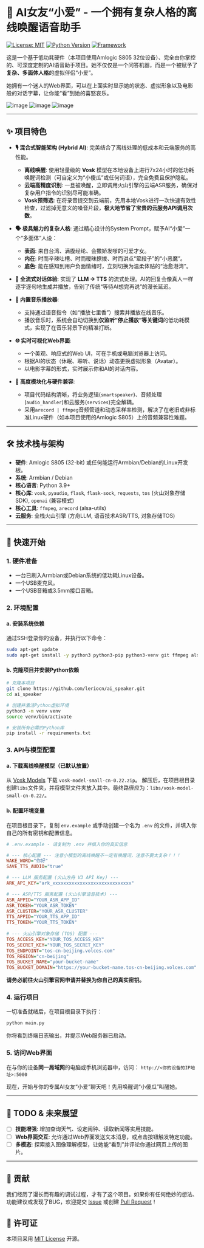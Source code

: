# 💖 AI女友“小爱” - 一个拥有复杂人格的离线唤醒语音助手

[![License: MIT](https://img.shields.io/badge/License-MIT-yellow.svg)](https://opensource.org/licenses/MIT)
[![Python Version](https://img.shields.io/badge/Python-3.9+-blue.svg)](https://www.python.org/)
[![Framework](https://img.shields.io/badge/Framework-Flask-green.svg)](https://flask.palletsprojects.com/)

这是一个基于低功耗硬件（本项目使用Amlogic S805 32位设备）、完全由你掌控的、可深度定制的AI语音助手项目。她不仅仅是一个问答机器，而是一个被赋予了**复杂、多面体人格**的虚拟伴侣“小爱”。

她拥有一个迷人的Web界面，可以在上面实时显示她的状态、虚拟形象以及电影般的对话字幕，让你能“看”到她的喜怒哀乐。

![image](https://github.com/user-attachments/assets/41b4193e-8fcb-46b7-a019-c6545b669615)
![image](https://github.com/user-attachments/assets/622c29ba-f48c-44bb-ac49-5723626a589d)
![image](https://github.com/user-attachments/assets/e4d7846f-1419-45f8-8a1d-299f710cfa3a)


---

## ✨ 项目特色

*   **🎙️ 混合式智能架构 (Hybrid AI)**: 完美结合了离线处理的低成本和云端服务的高性能。
    *   **离线唤醒**: 使用轻量级的 **Vosk** 模型在本地设备上进行7x24小时的低功耗唤醒词检测（可自定义为“小傻瓜”或任何词语），完全免费且保护隐私。
    *   **云端高精度识别**: 一旦被唤醒，立即调用火山引擎的云端ASR服务，确保对复杂用户指令的识别尽可能准确。
    *   **Vosk预筛选**: 在将录音提交到云端前，先用本地Vosk进行一次快速有效性检查，过滤掉无意义的噪音片段，**极大地节省了宝贵的云服务API调用次数**。

*   **🗣️ 极具魅力的复杂人格**: 通过精心设计的System Prompt，赋予AI“小爱”一个“多面体”人设：
    *   **表面**: 来自台湾、满腹经纶、会撒娇发嗲的可爱才女。
    *   **内在**: 时而辛辣吐槽、时而暧昧撩拨、时而讲点“荤段子”的“小恶魔”。
    *   **底色**: 能在感知到用户负面情绪时，立刻切换为温柔体贴的“治愈港湾”。

*   **🚀 全流式对话体验**: 实现了 **LLM -> TTS** 的流式处理。AI的回复会像真人一样逐字逐句地生成并播放，告别了传统“等待AI想完再说”的漫长延迟。

*   **🎵 内置音乐播放器**:
    *   支持通过语音指令（如“播放七里香”）搜索并播放在线音乐。
    *   播放音乐时，系统会自动切换到**仅监听“停止播放”等关键词**的低功耗模式，实现了在音乐背景下的精准打断。

*   **🌐 实时可视化Web界面**:
    *   一个美观、响应式的Web UI，可在手机或电脑浏览器上访问。
    *   根据AI的状态（休眠、聆听、说话）动态更换虚拟形象（Avatar）。
    *   以电影字幕的形式，实时展示你和AI的对话内容。

*   **🔧 高度模块化与硬件兼容**:
    *   项目代码结构清晰，将业务逻辑(`smartspeaker`)、音频处理(`audio_handler`)和云服务(`services`)完全解耦。
    *   采用`arecord | ffmpeg`音频管道和动态采样率检测，解决了在老旧或非标准Linux硬件（如本项目使用的Amlogic S805）上的音频兼容性难题。

---

## 🛠️ 技术栈与架构

*   **硬件**: Amlogic S805 (32-bit) 或任何能运行Armbian/Debian的Linux开发板。
*   **系统**: Armbian / Debian
*   **核心语言**: Python 3.9+
*   **核心库**: `vosk`, `pyaudio`, `flask`, `flask-sock`, `requests`, `tos` (火山对象存储SDK), `openai` (兼容模式)
*   **核心工具**: `ffmpeg`, `arecord` (alsa-utils)
*   **云服务**: 全栈火山引擎 (方舟LLM, 语音技术ASR/TTS, 对象存储TOS)

---

## 🚀 快速开始

### 1. 硬件准备

*   一台已刷入Armbian或Debian系统的低功耗Linux设备。
*   一个USB麦克风。
*   一个USB音箱或3.5mm接口音箱。

### 2. 环境配置

#### a. 安装系统依赖

通过SSH登录你的设备，并执行以下命令：
```bash
sudo apt-get update
sudo apt-get install -y python3 python3-pip python3-venv git ffmpeg alsa-utils libffi-dev
```

#### b. 克隆项目并安装Python依赖

```bash
# 克隆本项目
git clone https://github.com/leriocn/ai_speaker.git
cd ai_speaker

# 创建并激活Python虚拟环境
python3 -m venv venv
source venv/bin/activate

# 安装所有必需的Python库
pip install -r requirements.txt
```

### 3. API与模型配置

#### a. 下载离线唤醒模型（已默认放置）

从 [Vosk Models](https://alphacephei.com/vosk/models) 下载 `vosk-model-small-cn-0.22.zip`。
解压后，在项目根目录创建`libs`文件夹，并将模型文件夹放入其中。最终路径应为：`libs/vosk-model-small-cn-0.22/`。

#### b. 配置环境变量

在项目根目录下，复制 `env.example` 或手动创建一个名为 `.env` 的文件，并填入你自己的所有密钥和配置信息。

```ini
# .env.example - 请复制为 .env 并填入你的真实信息

# --- 核心配置 --- 注意小模型的离线唤醒不一定有唤醒词，注意不要太复杂！！！
WAKE_WORD="你好"
SAVE_TTS_AUDIO="true"

# --- LLM 服务配置 (火山方舟 V3 API Key) ---
ARK_API_KEY="ark_xxxxxxxxxxxxxxxxxxxxxxxxxxxxx"

# --- ASR/TTS 服务配置 (火山引擎语音技术) ---
ASR_APPID="YOUR_ASR_APP_ID"
ASR_TOKEN="YOUR_ASR_TOKEN"
ASR_CLUSTER="YOUR_ASR_CLUSTER"
TTS_APPID="YOUR_TTS_APP_ID"
TTS_TOKEN="YOUR_TTS_TOKEN"
  
# --- 火山引擎对象存储 (TOS) 配置 ---
TOS_ACCESS_KEY="YOUR_TOS_ACCESS_KEY"
TOS_SECRET_KEY="YOUR_TOS_SECRET_KEY"
TOS_ENDPOINT="tos-cn-beijing.volces.com"
TOS_REGION="cn-beijing"
TOS_BUCKET_NAME="your-bucket-name"
TOS_BUCKET_DOMAIN="https://your-bucket-name.tos-cn-beijing.volces.com"
```
**请务必前往火山引擎官网申请并替换为你自己的真实密钥。**

### 4. 运行项目

一切准备就绪后，在项目根目录下执行：
```bash
python main.py
```
你将看到终端日志输出，并提示Web服务器已启动。

### 5. 访问Web界面

在与你的设备**同一局域网**的电脑或手机浏览器中，访问：
`http://<你的设备的IP地址>:5000`

现在，开始与你的专属AI女友“小爱”聊天吧！先用唤醒词“小傻瓜”叫醒她。

---

## 📝 TODO & 未来展望

*   [ ] **技能增强**: 增加查询天气、设定闹钟、读取新闻等实用技能。
*   [ ] **Web界面交互**: 允许通过Web界面发送文本消息，或点击按钮触发特定功能。
*   [ ] **多模态**: 探索接入图像理解模型，让她能“看到”并评论你通过网页上传的图片。

---

## 🤝 贡献

我们经历了漫长而有趣的调试过程，才有了这个项目。如果你有任何绝妙的想法、功能建议或发现了BUG，欢迎提交 [Issue](https://github.com/leriocn/ai_speaker/issues) 或创建 [Pull Request](https://github.com/leriocn/ai_speaker/pulls)！

## 📄 许可证

本项目采用 [MIT License](LICENSE) 开源。
